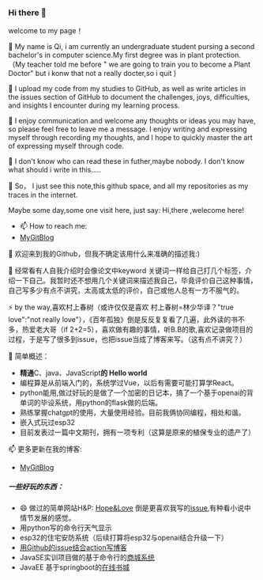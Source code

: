 ### Hi there 👋

<!--
**QiYongchuan/Qiyongchuan** is a ✨ _special_ ✨ repository because its `README.md` (this file) appears on your GitHub profile.

Here are some ideas to get you started:

- 🔭 I’m currently working on ...
- 🌱 I’m currently learning ...
- 👯 I’m looking to collaborate on ...
- 🤔 I’m looking for help with ...
- 💬 Ask me about ...
- 📫 How to reach me: ...
- 😄 Pronouns: ...
- ⚡ Fun fact: ...
-->
welcome  to my page！

🌱 My name is Qi, i am currently an undergraduate student pursing a second bachelor's in computer science.My first degree was in plant protection.（My teacher told me before " we are going to train you to become a Plant Doctor" but i konw that not a really docter,so i quit )

🤔 I upload my code from my studies to GitHub, as well as write articles in the issues section of GitHub to document the challenges, joys, difficulties, and insights I encounter during my learning process.

 👯 I enjoy communication and welcome any thoughts or ideas you may have, so please feel free to leave me a message. I enjoy writing and expressing myself through recording my thoughts, and I hope to quickly master the art of expressing myself through code.


🔭 I don't know who can read these in futher,maybe nobody. I don't know what should i write in this.....

👯 So， I just see this note,this github space, and all my repositories as my traces in the internet.

 Maybe some day,some one visit here, just say: Hi,there ,welecome here!

- 📫 How to reach me:
- [MyGitBlog](https://github.com/QiYongchuan/MyGitBlog)



🌱 欢迎来到我的Github，但我不确定该用什么来准确的描述我:)

🤔 经常看有人自我介绍时会像论文中keyword 关键词一样给自己打几个标签，介绍一下自己。我暂时还不想用几个关键词来描述我自己，毕竟评价自己这种事情，自己写多少有点不讲究，太高或太低的评价，自己或他人总有一方不服气的。

⚡ by the way,喜欢村上春树（或许仅仅是喜欢 村上春树=林少华译？"true love":"not really love"），《百年孤独》倒是反反复复看了几遍，此外读的书不多，热爱老大哥（if 2+2=5），喜欢做有趣的事情，听B.B的歌,喜欢记录做项目的过程，于是写了很多到issue，也把issue当成了博客来写。（这有点不讲究？）

🔭 简单概述：
*  **精通**C、java、JavaScript**的 Hello world**
* 编程算是从前端入门的，系统学过Vue，以后有需要可能打算学React。
* python能用,做过好玩的是做了一个加密的日记本，搞了一个基于openai的背单词的毕设系统，用python的flask做的后端。
* 熟练掌握chatgpt的使用，大量使用经验。目前我俩协同编程，相处和谐。
* 嵌入式玩过esp32
* 目前发表过一篇中文期刊，拥有一项专利（这算是原来的植保专业的遗产了）

📫 更多更新在我的博客:
- [MyGitBlog](https://github.com/QiYongchuan/MyGitBlog)

##### 一些好玩的东西：
- 😄 做过的简单网站H&P: 
[Hope&Love](https://qiyongchuan.github.io/Hope_Love/)
    倒是更喜欢我写的[issue](https://github.com/QiYongchuan/Hope_Love/issues/1#issue-1741285946),有种看小说中情节发展的感觉。
- 用python写的命令行天气显示
- esp32的住宅安防系统（后续打算将esp32与openai结合升级一下）
- [用Github的issue结合action写博客](https://github.com/QiYongchuan/MyGitBlog)
- JavaSE实训项目做的基于命令行的[商城系统](https://github.com/QiYongchuan/SimpleShop)
- JavaEE 基于springboot的[在线书城](#)
